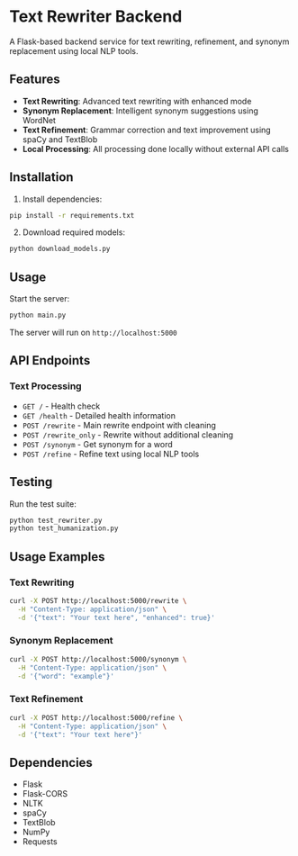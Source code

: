 # Text Rewriter Backend

A Flask-based backend service for text rewriting, refinement, and synonym replacement using local NLP tools.

## Features

- **Text Rewriting**: Advanced text rewriting with enhanced mode
- **Synonym Replacement**: Intelligent synonym suggestions using WordNet
- **Text Refinement**: Grammar correction and text improvement using spaCy and TextBlob
- **Local Processing**: All processing done locally without external API calls

## Installation

1. Install dependencies:

```bash
pip install -r requirements.txt
```

2. Download required models:

```bash
python download_models.py
```

## Usage

Start the server:

```bash
python main.py
```

The server will run on `http://localhost:5000`

## API Endpoints

### Text Processing

- `GET /` - Health check
- `GET /health` - Detailed health information
- `POST /rewrite` - Main rewrite endpoint with cleaning
- `POST /rewrite_only` - Rewrite without additional cleaning
- `POST /synonym` - Get synonym for a word
- `POST /refine` - Refine text using local NLP tools

## Testing

Run the test suite:

```bash
python test_rewriter.py
python test_humanization.py
```

## Usage Examples

### Text Rewriting

```bash
curl -X POST http://localhost:5000/rewrite \
  -H "Content-Type: application/json" \
  -d '{"text": "Your text here", "enhanced": true}'
```

### Synonym Replacement

```bash
curl -X POST http://localhost:5000/synonym \
  -H "Content-Type: application/json" \
  -d '{"word": "example"}'
```

### Text Refinement

```bash
curl -X POST http://localhost:5000/refine \
  -H "Content-Type: application/json" \
  -d '{"text": "Your text here"}'
```

## Dependencies

- Flask
- Flask-CORS
- NLTK
- spaCy
- TextBlob
- NumPy
- Requests
